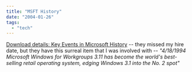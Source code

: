 ```yaml
---
title: "MSFT History"
date: "2004-01-26"
tags: 
  - "tech"
---
```


[Download details: Key Events in Microsoft History](http://www.microsoft.com/downloads/details.aspx?familyid=ad951bad-3e3b-4f32-a081-72072a869d17&displaylang=en "Download details: Key Events in Microsoft History") -- they missed my hire date, but they have this surreal item that I was involved with -- _"4/18/1994 Microsoft Windows for Workgroups 3.11 has become the world's best-selling retail operating system, edging Windows 3.1 into the No. 2 spot"_
